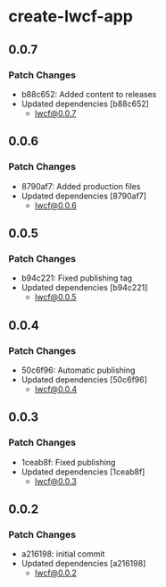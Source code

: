 # create-lwcf-app

## 0.0.7

### Patch Changes

- b88c652: Added content to releases
- Updated dependencies [b88c652]
  - lwcf@0.0.7

## 0.0.6

### Patch Changes

- 8790af7: Added production files
- Updated dependencies [8790af7]
  - lwcf@0.0.6

## 0.0.5

### Patch Changes

- b94c221: Fixed publishing tag
- Updated dependencies [b94c221]
  - lwcf@0.0.5

## 0.0.4

### Patch Changes

- 50c6f96: Automatic publishing
- Updated dependencies [50c6f96]
  - lwcf@0.0.4

## 0.0.3

### Patch Changes

- 1ceab8f: Fixed publishing
- Updated dependencies [1ceab8f]
  - lwcf@0.0.3

## 0.0.2

### Patch Changes

- a216198: initial commit
- Updated dependencies [a216198]
  - lwcf@0.0.2
